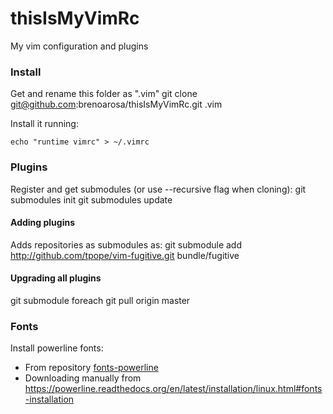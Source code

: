 # thisIsMyVimRc
My vim configuration and plugins

### Install

Get and rename this folder as ".vim"
git clone git@github.com:brenoarosa/thisIsMyVimRc.git .vim

Install it running:
```
echo "runtime vimrc" > ~/.vimrc
```

### Plugins

Register and get submodules (or use --recursive flag when cloning):
git submodules init
git submodules update

#### Adding plugins

Adds repositories as submodules as:
git submodule add http://github.com/tpope/vim-fugitive.git bundle/fugitive

#### Upgrading all plugins

git submodule foreach git pull origin master

### Fonts

Install powerline fonts:
- From repository [fonts-powerline](https://packages.debian.org/sid/fonts-powerline)
- Downloading manually from <https://powerline.readthedocs.org/en/latest/installation/linux.html#fonts-installation>

